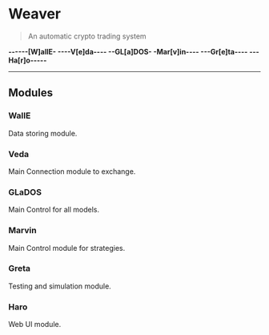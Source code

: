# Weaver
> An automatic crypto trading system

**------[W]allE-
----V[e]da----
--GL[a]DOS-
-Mar[v]in----
---Gr[e]ta----
---Ha[r]o-----**

---
## Modules

### WallE
Data storing module.

### Veda
Main Connection module to exchange.

### GLaDOS
Main Control for all models.

### Marvin
Main Control module for strategies.

### Greta
Testing and simulation module.

### Haro
Web UI module.